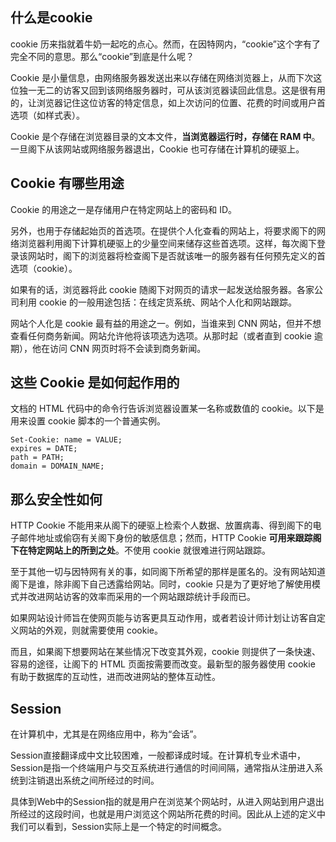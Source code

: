 ## 什么是cookie

cookie 历来指就着牛奶一起吃的点心。然而，在因特网内，“cookie”这个字有了完全不同的意思。那么“cookie”到底是什么呢？

Cookie 是小量信息，由网络服务器发送出来以存储在网络浏览器上，从而下次这位独一无二的访客又回到该网络服务器时，可从该浏览器读回此信息。这是很有用的，让浏览器记住这位访客的特定信息，如上次访问的位置、花费的时间或用户首选项（如样式表）。

Cookie 是个存储在浏览器目录的文本文件，**当浏览器运行时，存储在 RAM 中**。一旦阁下从该网站或网络服务器退出，Cookie 也可存储在计算机的硬驱上。

## Cookie 有哪些用途

Cookie 的用途之一是存储用户在特定网站上的密码和 ID。

另外，也用于存储起始页的首选项。在提供个人化查看的网站上，将要求阁下的网络浏览器利用阁下计算机硬驱上的少量空间来储存这些首选项。这样，每次阁下登录该网站时，阁下的浏览器将检查阁下是否就该唯一的服务器有任何预先定义的首选项（cookie）。

如果有的话，浏览器将此 cookie 随阁下对网页的请求一起发送给服务器。各家公司利用 cookie 的一般用途包括：在线定货系统、网站个人化和网站跟踪。 

网站个人化是 cookie 最有益的用途之一。例如，当谁来到 CNN 网站，但并不想查看任何商务新闻。网站允许他将该项选为选项。从那时起（或者直到 cookie 逾期），他在访问 CNN 网页时将不会读到商务新闻。 


## 这些 Cookie 是如何起作用的

文档的 HTML 代码中的命令行告诉浏览器设置某一名称或数值的 cookie。以下是用来设置 cookie 脚本的一个普通实例。 

```
Set-Cookie: name = VALUE; 
expires = DATE; 
path = PATH; 
domain = DOMAIN_NAME; 
```

## 那么安全性如何

HTTP Cookie 不能用来从阁下的硬驱上检索个人数据、放置病毒、得到阁下的电子邮件地址或偷窃有关阁下身份的敏感信息；然而，HTTP Cookie **可用来跟踪阁下在特定网站上的所到之处**。不使用 cookie 就很难进行网站跟踪。

至于其他一切与因特网有关的事，如同阁下所希望的那样是匿名的。没有网站知道阁下是谁，除非阁下自己透露给网站。同时，cookie 只是为了更好地了解使用模式并改进网站访客的效率而采用的一个网站跟踪统计手段而已。

如果网站设计师旨在使网页能与访客更具互动作用，或者若设计师计划让访客自定义网站的外观，则就需要使用 cookie。

而且，如果阁下想要网站在某些情况下改变其外观，cookie 则提供了一条快速、容易的途径，让阁下的 HTML 页面按需要而改变。最新型的服务器使用 cookie 有助于数据库的互动性，进而改进网站的整体互动性。 

## Session

在计算机中，尤其是在网络应用中，称为“会话”。

Session直接翻译成中文比较困难，一般都译成时域。在计算机专业术语中，Session是指一个终端用户与交互系统进行通信的时间间隔，通常指从注册进入系统到注销退出系统之间所经过的时间。 

具体到Web中的Session指的就是用户在浏览某个网站时，从进入网站到用户退出所经过的这段时间，也就是用户浏览这个网站所花费的时间。因此从上述的定义中我们可以看到，Session实际上是一个特定的时间概念。